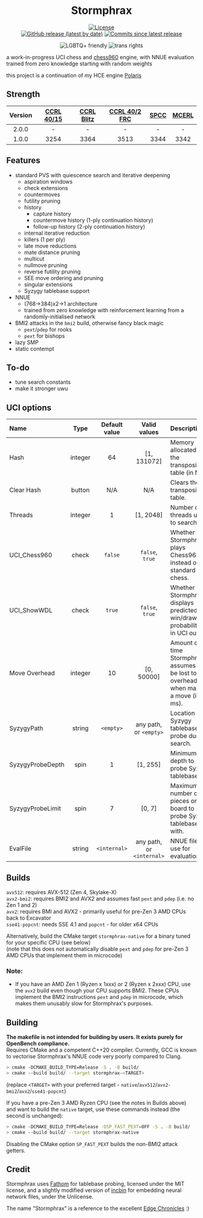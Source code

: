 <div align="center">

# Stormphrax

[![License][license-badge]][license-link]  
[![GitHub release (latest by date)][release-badge]][release-link]
[![Commits since latest release][commits-badge]][commits-link]

![LGBTQ+ friendly][lgbtqp-badge]
![trans rights][trans-rights-badge]

</div>

a work-in-progress UCI chess and [chess960](https://en.wikipedia.org/wiki/Fischer_random_chess) engine, with NNUE evaluation trained from zero knowledge starting with random weights

this project is a continuation of my HCE engine [Polaris](https://github.com/Ciekce/Polaris)

## Strength
| Version | [CCRL 40/15][ccrl-4015] | [CCRL Blitz][ccrl-blitz] | [CCRL 40/2 FRC][ccrl-402-frc] | [SPCC][spcc] | [MCERL][mcerl] |
|:-------:|:-----------------------:|:------------------------:|:-----------------------------:|:------------:|:--------------:|
|  2.0.0  |            -            |            -             |               -               |      -       |       -        |
|  1.0.0  |          3254           |           3364           |             3513              |     3344     |      3342      |

## Features
- standard PVS with quiescence search and iterative deepening
  - aspiration windows
  - check extensions
  - countermoves
  - futility pruning
  - history
    - capture history
    - countermove history (1-ply continuation history)
    - follow-up history (2-ply continuation history)
  - internal iterative reduction
  - killers (1 per ply)
  - late move reductions
  - mate distance pruning
  - multicut
  - nullmove pruning
  - reverse futility pruning
  - SEE move ordering and pruning
  - singular extensions
  - Syzygy tablebase support
- NNUE
  - (768->384)x2->1 architecture
  - trained from zero knowledge with reinforcement learning from a randomly-initialised network
- BMI2 attacks in the `bmi2` build, otherwise fancy black magic
  - `pext`/`pdep` for rooks
  - `pext` for bishops
- lazy SMP
- static contempt

## To-do
- tune search constants
- make it stronger uwu

## UCI options
| Name             |  Type   | Default value |       Valid values        | Description                                                                          |
|:-----------------|:-------:|:-------------:|:-------------------------:|:-------------------------------------------------------------------------------------|
| Hash             | integer |      64       |        [1, 131072]        | Memory allocated to the transposition table (in MB).                                 |
| Clear Hash       | button  |      N/A      |            N/A            | Clears the transposition table.                                                      |
| Threads          | integer |       1       |         [1, 2048]         | Number of threads used to search.                                                    |
| UCI_Chess960     |  check  |    `false`    |      `false`, `true`      | Whether Stormphrax plays Chess960 instead of standard chess.                         |
| UCI_ShowWDL      |  check  |    `true`     |      `false`, `true`      | Whether Stormphrax displays predicted win/draw/loss probabilities in UCI output.     |
| Move Overhead    | integer |      10       |        [0, 50000]         | Amount of time Stormphrax assumes to be lost to overhead when making a move (in ms). |
| SyzygyPath       | string  |   `<empty>`   |  any path, or `<empty>`   | Location of Syzygy tablebases to probe during search.                                |
| SyzygyProbeDepth |  spin   |       1       |         [1, 255]          | Minimum depth to probe Syzygy tablebases at.                                         |
| SyzygyProbeLimit |  spin   |       7       |          [0, 7]           | Maximum number of pieces on the board to probe Syzygy tablebases with.               |
| EvalFile         | string  | `<internal>`  | any path, or `<internal>` | NNUE file to use for evaluation.                                                     |

## Builds
`avx512`: requires AVX-512 (Zen 4, Skylake-X)  
`avx2-bmi2`: requires BMI2 and AVX2 and assumes fast `pext` and `pdep` (i.e. no Zen 1 and 2)  
`avx2`: requires BMI and AVX2 - primarily useful for pre-Zen 3 AMD CPUs back to Excavator  
`sse41-popcnt`: needs SSE 4.1 and `popcnt` - for older x64 CPUs

Alternatively, build the CMake target `stormphrax-native` for a binary tuned for your specific CPU (see below)  
(note that this does *not* automatically disable `pext` and `pdep` for pre-Zen 3 AMD CPUs that implement them in microcode)

### Note:  
- If you have an AMD Zen 1 (Ryzen x 1xxx) or 2 (Ryzen x 2xxx) CPU, use the `avx2` build even though your CPU supports BMI2. These CPUs implement the BMI2 instructions `pext` and `pdep` in microcode, which makes them unusably slow for Stormphrax's purposes.

## Building
**The makefile is not intended for building by users. It exists purely for OpenBench compliance.**  
Requires CMake and a competent C++20 compiler. Currently, GCC is known to vectorise Stormphrax's NNUE code very poorly compared to Clang.
```bash
> cmake -DCMAKE_BUILD_TYPE=Release -S . -B build/
> cmake --build build/ --target stormphrax-<TARGET>
```
(replace `<TARGET>` with your preferred target - `native`/`avx512`/`avx2-bmi2`/`avx2`/`sse41-popcnt`)

If you have a pre-Zen 3 AMD Ryzen CPU (see the notes in Builds above) and want to build the `native` target, use these commands instead (the second is unchanged):
```bash
> cmake -DCMAKE_BUILD_TYPE=Release -DSP_FAST_PEXT=OFF -S . -B build/
> cmake --build build/ --target stormphrax-native
```
Disabling the CMake option `SP_FAST_PEXT` builds the non-BMI2 attack getters.

## Credit
Stormphrax uses [Fathom](https://github.com/jdart1/Fathom) for tablebase probing, licensed under the MIT license, and a slightly modified version of [incbin](https://github.com/graphitemaster/incbin) for embedding neural network files, under the Unlicense.

The name "Stormphrax" is a reference to the excellent [Edge Chronicles][edge-chronicles] :)

[license-badge]: https://img.shields.io/github/license/Ciekce/Stormphrax?style=for-the-badge
[release-badge]: https://img.shields.io/github/v/release/Ciekce/Stormphrax?style=for-the-badge
[commits-badge]: https://img.shields.io/github/commits-since/Ciekce/Stormphrax/latest?style=for-the-badge

[license-link]: https://github.com/Ciekce/Stormphrax/blob/main/LICENSE
[release-link]: https://github.com/Ciekce/Stormphrax/releases/latest
[commits-link]: https://github.com/Ciekce/Stormphrax/commits/main

[lgbtqp-badge]: https://pride-badges.pony.workers.dev/static/v1?label=lgbtq%2B%20friendly&stripeWidth=6&stripeColors=E40303,FF8C00,FFED00,008026,24408E,732982
[trans-rights-badge]: https://pride-badges.pony.workers.dev/static/v1?label=trans%20rights&stripeWidth=6&stripeColors=5BCEFA,F5A9B8,FFFFFF,F5A9B8,5BCEFA

[ccrl-4015]: https://www.computerchess.org.uk/ccrl/4040/cgi/compare_engines.cgi?class=Single-CPU+engines&only_best_in_class=on&num_best_in_class=1&print=Rating+list
[ccrl-blitz]: https://www.computerchess.org.uk/ccrl/404/cgi/compare_engines.cgi?class=Single-CPU+engines&only_best_in_class=on&num_best_in_class=1&print=Rating+list
[ccrl-402-frc]: https://www.computerchess.org.uk/ccrl/404FRC/cgi/compare_engines.cgi?class=Single-CPU+engines&only_best_in_class=on&num_best_in_class=1&print=Rating+list
[spcc]: https://www.sp-cc.de/
[mcerl]: https://www.chessengeria.eu/mcerl

[edge-chronicles]: https://en.wikipedia.org/wiki/The_Edge_Chronicles

